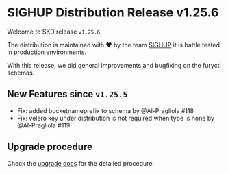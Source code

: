 # SIGHUP Distribution Release v1.25.6

Welcome to SKD release `v1.25.6`.

The distribution is maintained with ❤️ by the team [SIGHUP](https://sighup.io/) it is battle tested in production environments.

With this release, we did general improvements and bugfixing on the furyctl schemas.

## New Features since `v1.25.5`

- Fix: added bucketnameprefix to schema by @Al-Pragliola #118
- Fix: velero key under distribution is not required when type is none by @Al-Pragliola #119

## Upgrade procedure

Check the [upgrade docs](https://github.com/sighupio/furyctl/tree/main/docs/upgrades/kfd) for the detailed procedure.
